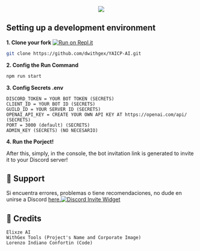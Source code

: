 
<p align="center">
  <img src="https://readme-typing-svg.herokuapp.com/?size=22&center=true&vCenter=true&width=500&lines=Yet+Another+Elixze+AI" />
</p>


## Setting up a development environment

**1. Clone your fork** [![Run on Repl.it](https://replit.com/badge/github/LobbyBot/Gex)](https://github.com/dwithgex/YAICP.git)
```bash
git clone https://github.com/dwithgex/YAICP-AI.git
```

**2. Config the Run Command**
```bash
npm run start
```

**3. Config Secrets .env**
```
DISCORD_TOKEN = YOUR BOT TOKEN (SECRETS)
CLIENT_ID = YOUR BOT ID (SECRETS)
GUILD_ID = YOUR SERVER ID (SECRETS)
OPENAI_API_KEY = CREATE YOUR OWN API KEY AT https://openai.com/api/ (SECRETS)
PORT = 3000 (default) (SECRETS)
ADMIN_KEY (SECRETS) (NO NECESARIO)
```

**4. Run the Porject!** 



After this, simply, in the console, the bot invitation link is generated to invite it to your Discord server!



## 🌌 Support
Si encuentra errores, problemas o tiene recomendaciones, no dude en unirse a Discord [here.](https://discord.gg/TmyJfq49AP)[![Discord Invite Widget](http://invidget.switchblade.xyz/870691606297206814)](https://discord.com/invite/ZzQ5xzbQGc)


##  🌌 Credits
```Copyright (©) 2023
Elixze AI
WithGex Tools (Project's Name and Corporate Image)
Lorenzo Indiano Confortin (Code)
```

